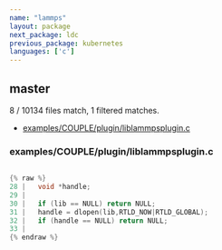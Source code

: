 ```yaml
---
name: "lammps"
layout: package
next_package: ldc
previous_package: kubernetes
languages: ['c']
---
```

## master
8 / 10134 files match, 1 filtered matches.

 - [examples/COUPLE/plugin/liblammpsplugin.c](#examplescouplepluginliblammpspluginc)

### examples/COUPLE/plugin/liblammpsplugin.c

```c

{% raw %}
28 |   void *handle;
29 | 
30 |   if (lib == NULL) return NULL;
31 |   handle = dlopen(lib,RTLD_NOW|RTLD_GLOBAL);
32 |   if (handle == NULL) return NULL;
33 |   
{% endraw %}

```
